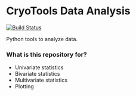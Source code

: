 # CryoTools Data Analysis #
[![Build Status](https://travis-ci.org/cryotools/ct-dataanalysis.svg?branch=master)](https://travis-ci.org/cryotools/ct-dataanalysis)

Python tools to analyze data.

### What is this repository for? ###

- Univariate statistics
- Bivariate statistics
- Multivariate statistics
- Plotting
